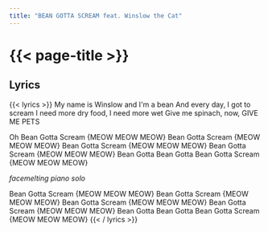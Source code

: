 ```yaml
---
title: "BEAN GOTTA SCREAM feat. Winslow the Cat"
---
```

# {{< page-title >}}

## Lyrics
{{< lyrics >}}
My name is Winslow and I'm a bean
And every day, I got to scream
I need more dry food, I need more wet
Give me spinach, now, GIVE ME PETS

Oh
Bean Gotta Scream {MEOW MEOW MEOW}
Bean Gotta Scream {MEOW MEOW MEOW}
Bean Gotta Scream {MEOW MEOW MEOW}
Bean Gotta Scream {MEOW MEOW MEOW}
Bean Gotta Bean Gotta
Bean Gotta Scream {MEOW MEOW MEOW}

*facemelting piano solo*

Bean Gotta Scream {MEOW MEOW MEOW}
Bean Gotta Scream {MEOW MEOW MEOW}
Bean Gotta Scream {MEOW MEOW MEOW}
Bean Gotta Scream {MEOW MEOW MEOW}
Bean Gotta Bean Gotta
Bean Gotta Scream {MEOW MEOW MEOW}
{{< / lyrics >}}
